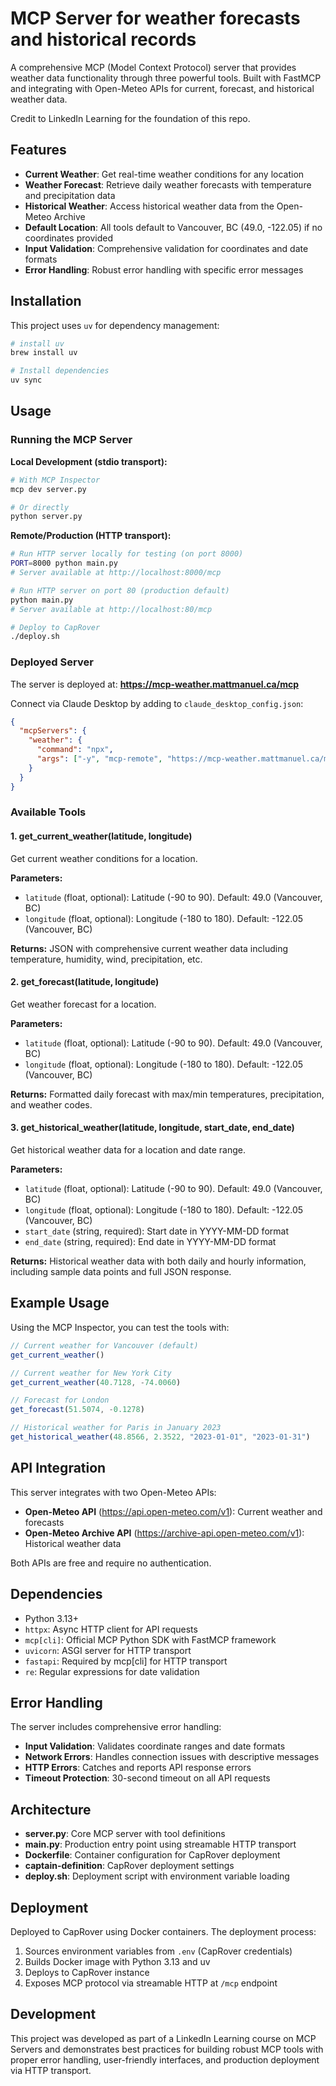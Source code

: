 # MCP Server for weather forecasts and historical records

A comprehensive MCP (Model Context Protocol) server that provides weather data functionality through three powerful tools. Built with FastMCP and integrating with Open-Meteo APIs for current, forecast, and historical weather data.

Credit to LinkedIn Learning for the foundation of this repo.

## Features

- **Current Weather**: Get real-time weather conditions for any location
- **Weather Forecast**: Retrieve daily weather forecasts with temperature and precipitation data
- **Historical Weather**: Access historical weather data from the Open-Meteo Archive
- **Default Location**: All tools default to Vancouver, BC (49.0, -122.05) if no coordinates provided
- **Input Validation**: Comprehensive validation for coordinates and date formats
- **Error Handling**: Robust error handling with specific error messages

## Installation

This project uses `uv` for dependency management:

```bash
# install uv
brew install uv
```

```bash
# Install dependencies
uv sync
```

## Usage

### Running the MCP Server

**Local Development (stdio transport):**

```bash
# With MCP Inspector
mcp dev server.py

# Or directly
python server.py
```

**Remote/Production (HTTP transport):**

```bash
# Run HTTP server locally for testing (on port 8000)
PORT=8000 python main.py
# Server available at http://localhost:8000/mcp

# Run HTTP server on port 80 (production default)
python main.py
# Server available at http://localhost:80/mcp

# Deploy to CapRover
./deploy.sh
```

### Deployed Server

The server is deployed at: **https://mcp-weather.mattmanuel.ca/mcp**

Connect via Claude Desktop by adding to `claude_desktop_config.json`:

```json
{
  "mcpServers": {
    "weather": {
      "command": "npx",
      "args": ["-y", "mcp-remote", "https://mcp-weather.mattmanuel.ca/mcp"]
    }
  }
}
```

### Available Tools

#### 1. get_current_weather(latitude, longitude)

Get current weather conditions for a location.

**Parameters:**

- `latitude` (float, optional): Latitude (-90 to 90). Default: 49.0 (Vancouver, BC)
- `longitude` (float, optional): Longitude (-180 to 180). Default: -122.05 (Vancouver, BC)

**Returns:** JSON with comprehensive current weather data including temperature, humidity, wind, precipitation, etc.

#### 2. get_forecast(latitude, longitude)

Get weather forecast for a location.

**Parameters:**

- `latitude` (float, optional): Latitude (-90 to 90). Default: 49.0 (Vancouver, BC)
- `longitude` (float, optional): Longitude (-180 to 180). Default: -122.05 (Vancouver, BC)

**Returns:** Formatted daily forecast with max/min temperatures, precipitation, and weather codes.

#### 3. get_historical_weather(latitude, longitude, start_date, end_date)

Get historical weather data for a location and date range.

**Parameters:**

- `latitude` (float, optional): Latitude (-90 to 90). Default: 49.0 (Vancouver, BC)
- `longitude` (float, optional): Longitude (-180 to 180). Default: -122.05 (Vancouver, BC)
- `start_date` (string, required): Start date in YYYY-MM-DD format
- `end_date` (string, required): End date in YYYY-MM-DD format

**Returns:** Historical weather data with both daily and hourly information, including sample data points and full JSON response.

## Example Usage

Using the MCP Inspector, you can test the tools with:

```javascript
// Current weather for Vancouver (default)
get_current_weather()

// Current weather for New York City
get_current_weather(40.7128, -74.0060)

// Forecast for London
get_forecast(51.5074, -0.1278)

// Historical weather for Paris in January 2023
get_historical_weather(48.8566, 2.3522, "2023-01-01", "2023-01-31")
```

## API Integration

This server integrates with two Open-Meteo APIs:

- **Open-Meteo API** (https://api.open-meteo.com/v1): Current weather and forecasts
- **Open-Meteo Archive API** (https://archive-api.open-meteo.com/v1): Historical weather data

Both APIs are free and require no authentication.

## Dependencies

- Python 3.13+
- `httpx`: Async HTTP client for API requests
- `mcp[cli]`: Official MCP Python SDK with FastMCP framework
- `uvicorn`: ASGI server for HTTP transport
- `fastapi`: Required by mcp[cli] for HTTP transport
- `re`: Regular expressions for date validation

## Error Handling

The server includes comprehensive error handling:

- **Input Validation**: Validates coordinate ranges and date formats
- **Network Errors**: Handles connection issues with descriptive messages
- **HTTP Errors**: Catches and reports API response errors
- **Timeout Protection**: 30-second timeout on all API requests

## Architecture

- **server.py**: Core MCP server with tool definitions
- **main.py**: Production entry point using streamable HTTP transport
- **Dockerfile**: Container configuration for CapRover deployment
- **captain-definition**: CapRover deployment settings
- **deploy.sh**: Deployment script with environment variable loading

## Deployment

Deployed to CapRover using Docker containers. The deployment process:

1. Sources environment variables from `.env` (CapRover credentials)
2. Builds Docker image with Python 3.13 and uv
3. Deploys to CapRover instance
4. Exposes MCP protocol via streamable HTTP at `/mcp` endpoint

## Development

This project was developed as part of a LinkedIn Learning course on MCP Servers and demonstrates best practices for building robust MCP tools with proper error handling, user-friendly interfaces, and production deployment via HTTP transport.
